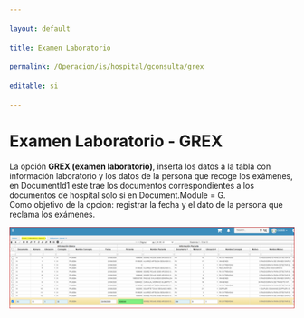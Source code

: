 ```yaml
---

layout: default

title: Examen Laboratorio

permalink: /Operacion/is/hospital/gconsulta/grex

editable: si

---
```




# Examen Laboratorio - GREX



La opción **GREX (examen laboratorio)**, inserta los datos a la tabla con información laboratorio y los datos de la persona que recoge los exámenes, en DocumentId1 este trae los documentos correspondientes a los documentos de hospital solo si en Document.Module = G.  
Como objetivo de la opcion: registrar la fecha y el dato de la persona que reclama los exámenes.  

![](grex1.png)  








